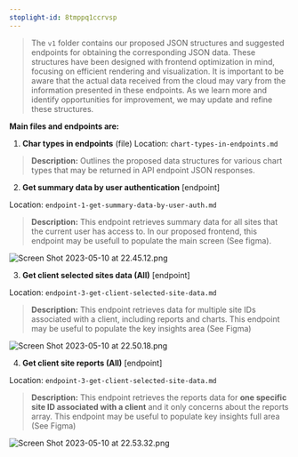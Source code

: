 ```yaml
---
stoplight-id: 8tmppq1ccrvsp
---
```


> The `v1` folder contains our proposed JSON structures and suggested endpoints for obtaining the corresponding JSON data. These structures have been designed with frontend optimization in mind, focusing on efficient rendering and visualization. It is important to be aware that the actual data received from the cloud may vary from the information presented in these endpoints. As we learn more and identify opportunities for improvement, we may update and refine these structures.

**Main files and endpoints are:**

1. **Char types in endpoints** (file)
Location: `chart-types-in-endpoints.md`

> **Description:** Outlines the proposed data structures for various chart types that may be returned in API endpoint JSON responses.
> 
2. **Get summary data by user authentication** [endpoint]

Location: `endpoint-1-get-summary-data-by-user-auth.md`

> **Description:** This endpoint retrieves summary data for all sites that the current user has access to. In our proposed frontend, this endpoint may be usefull to populate the main screen (See figma).

![Screen Shot 2023-05-10 at 22.45.12.png](<../../../assets/images/Screen Shot 2023-05-10 at 22.45.12.png>)


3. **Get client selected sites data (All)** [endpoint]

Location: `endpoint-3-get-client-selected-site-data.md`

> **Description:** This endpoint retrieves data for multiple site IDs associated with a client, including reports and charts. This endpoint may be useful to populate the key insights area (See Figma)

![Screen Shot 2023-05-10 at 22.50.18.png](<../../../assets/images/Screen Shot 2023-05-10 at 22.50.18.png>)

4. **Get client site reports (All)** [endpoint]

Location: `endpoint-3-get-client-selected-site-data.md`

> **Description:** This endpoint retrieves the reports data for **one specific site ID associated with a client** and it only concerns about the reports array. This endpoint may be useful to populate key insights full area (See Figma)
> 
![Screen Shot 2023-05-10 at 22.53.32.png](<../../../assets/images/Screen Shot 2023-05-10 at 22.53.32.png>)







